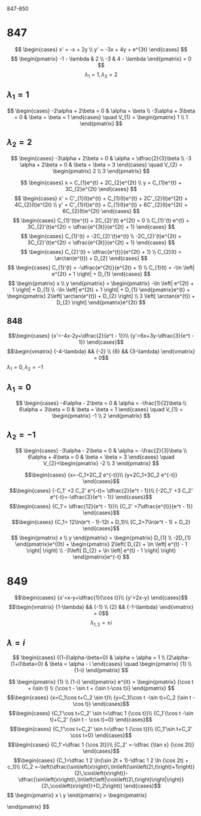 847-850
# 847
$$
\begin{cases}
x' = -x + 2y \\
y' = -3x + 4y + e^{3t}
\end{cases}
$$
$$
\begin{pmatrix}
-1 - \lambda & 2 \\
-3 & 4 - \lambda
\end{pmatrix} = 0
$$
$$
\lambda_{1} = 1, \lambda_{2} = 2
$$
## $\lambda_{1} = 1$
$$
\begin{cases}
-2\alpha + 2\beta = 0 & \alpha = \beta \\
-3\alpha + 3\beta = 0 & \beta = \beta = 1
\end{cases} \quad V_{1} = \begin{pmatrix}
1 \\
1
\end{pmatrix}
$$
## $\lambda_{2} = 2$
$$
\begin{cases}
-3\alpha + 2\beta = 0 & \alpha = \dfrac{2}{3}\beta \\
-3 \alpha + 2\beta = 0 & \beta = \beta = 3
\end{cases} \quad V_{2} = \begin{pmatrix} 
2 \\
3
\end{pmatrix} 
$$

$$
\begin{cases}
x = C_{1}e^{t} + 2C_{2}e^{2t} \\
y = C_{1}e^{t} + 3C_{2}e^{2t}
\end{cases}
$$
$$
\begin{cases}
x' = C'_{1}(t)e^{t} + C_{1}(t)e^{t} + 2C'_{2}(t)e^{2t} + 4C_{2}(t)e^{2t} \\
y' = C'_{1}(t)e^{t} + C_{1}(t)e^{t} + 6C'_{2}(t)e^{2t} + 6C_{2}(t)e^{2t}
\end{cases}
$$
$$
\begin{cases}
C_{1}'(t)e^{t} + 2C_{2}'(t) e^{2t} = 0 \\
C_{1}'(t) e^{t} + 3C_{2}'(t)e^{2t} = \dfrac{e^{3t}}{e^{2t} + 1}
\end{cases}
$$
$$
\begin{cases}
C_{1}'(t) = -2C_{2}'(t)e^{t} \\
-2C_{2}'(t)e^{2t} + 3C_{2}'(t)e^{2t} = \dfrac{e^{3t}}{e^{2t} + 1}
\end{cases}
$$
$$
\begin{cases}
C_{2}'(t) = \dfrac{e^{t}}{e^{2t} + 1} \\
C_{2}(t) = \arctan(e^{t}) + D_{2}
\end{cases}
$$
$$
\begin{cases}
C_{1}'(t) = -\dfrac{e^{2t}}{e^{2t} + 1} \\
C_{1}(t) = -\ln \left| e^{2t} + 1 \right| + D_{1}
\end{cases}
$$
$$
\begin{pmatrix}
x \\
y
\end{pmatrix} = \begin{pmatrix}
-\ln \left| e^{2t} + 1 \right| + D_{1} \\
-\ln \left| e^{2t} + 1 \right| + D_{1}
\end{pmatrix}e^{t} + \begin{pmatrix}
2\left[ \arctan(e^{t}) + D_{2} \right] \\
3 \left[ \arctan(e^{t}) + D_{2} \right] 
\end{pmatrix}e^{2t}
$$
## 848
$$\begin{cases}
{x'=-4x-2y+\dfrac{2}{e^t - 1}}\\
{y'=6x+3y-\dfrac{3}{e^t - 1}}
\end{cases}$$
$$\begin{vmatrix}
{-4-\lambda} && {-2} \\
{6} && {3-\lambda}
\end{vmatrix} = 0$$
$\lambda_{1} = 0, \lambda_{2} = -1$
## $\lambda_{1} = 0$
$$
\begin{cases}
-4\alpha - 2\beta = 0 & \alpha = -\frac{1}{2}\beta \\
6\alpha + 3\beta = 0 & \beta = \beta = 1
\end{cases} \quad V_{1} = \begin{pmatrix}
-1 \\
2
\end{pmatrix} 
$$
## $\lambda_{2} = -1$
$$
\begin{cases}
-3\alpha - 2\beta = 0 & \alpha = -\frac{2}{3}\beta \\
6\alpha + 4\beta = 0 & \beta = \beta = 3
\end{cases} \quad V_{2}=\begin{pmatrix}
-2 \\
3
\end{pmatrix} 
$$

$$\begin{cases}
{x=-C_1+2C_2 e^{-t}}\\
{y=2C_1+3C_2 e^{-t}}
\end{cases}$$
$$\begin{cases}
{-C_1' +2 C_2' e^{-t}= \dfrac{2}{e^t - 1}}\\
{-2C_1' +3 C_2' e^{-t}=-\dfrac{3}{e^t - 1}}
\end{cases}$$
$$\begin{cases}
{C_1'= \dfrac{12}{e^t - 1}}\\
{C_2' =7\dfrac{e^{t}}{e^t - 1}}
\end{cases}$$
$$\begin{cases}
{C_1= 12\ln(e^t - 1)-12t + D_1}\\
{C_2=7\ln(e^t - 1) + D_2}
\end{cases}$$
$$
\begin{pmatrix}
x \\
y
\end{pmatrix} = \begin{pmatrix}
D_{1} \\
-2D_{1}
\end{pmatrix}e^{0t} + \begin{pmatrix}
2\left( D_{2} + \ln \left| e^{t} - 1 \right| \right) \\
-3\left( D_{2} + \ln \left| e^{t} - 1 \right| \right)  
\end{pmatrix}e^{-t}
$$

# 849

$$\begin{cases}
{x'=x-y+\dfrac{1}{\cos t}}\\
{y'=2x-y}
\end{cases}$$
$$\begin{vmatrix}
{1-\lambda} && {-1} \\
{2} && {-1-\lambda}
\end{vmatrix} = 0$$
$$\lambda_{1,2}=\pm i$$
## $\lambda = i$
$$
\begin{cases}
{(1-i)\alpha-\beta=0} & \alpha = \alpha = 1 \\
{2\alpha-(1+i)\beta=0} & \beta = \alpha - i
\end{cases} \quad  
\begin{pmatrix}
{1} \\
{1-i}
\end{pmatrix}
$$

$$
\begin{pmatrix}
{1} \\
{1-i}
\end{pmatrix} e^{it} = 
\begin{pmatrix}
{\cos t + i\sin t} \\
{\cos t - \sin t + (\sin t-\cos t)i}
\end{pmatrix} 
$$
$$\begin{cases}
{x=C_1\cos t+C_2 \sin t}\\
{y=C_1(\cos t -\sin t)+C_2 (\sin t - \cos t)}
\end{cases}$$
$$\begin{cases}
{C_1'\cos t+C_2' \sin t=\dfrac 1 {\cos t}}\\
{C_1'(\cos t -\sin t)+C_2' (\sin t - \cos t)=0}
\end{cases}$$
$$\begin{cases}
{C_1'\cos t+C_2' \sin t=\dfrac 1 {\cos t}}\\
{C_1'\sin t+C_2' \cos t=0}
\end{cases}$$
$$\begin{cases}
{C_1'=\dfrac 1 {\cos 2t}}\\
{C_2' =-\dfrac {\tan x} {\cos 2t}}
\end{cases}$$
$$\begin{cases}
{C_1=\dfrac 1 2 \ln(\sin 2t + 1)-\dfrac 1 2 \ln (\cos 2t) + c_1}\\
{C_2 =-\left(\dfrac{\sin\left(x\right)\,\ln\left(\sin\left(2\,t\right)+1\right)}{2\,\cos\left(x\right)}-\dfrac{\sin\left(x\right)\,\ln\left(\left|\cos\left(2\,t\right)\right|\right)}{2\,\cos\left(x\right)}+D_2\right)}
\end{cases}$$
$$
\begin{pmatrix}
x \\
y
\end{pmatrix} = \begin{pmatrix}

\end{pmatrix}
$$